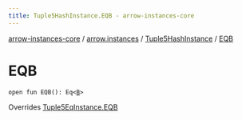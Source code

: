 ```yaml
---
title: Tuple5HashInstance.EQB - arrow-instances-core
---
```


[arrow-instances-core](../../index.html) / [arrow.instances](../index.html) / [Tuple5HashInstance](index.html) / [EQB](./-e-q-b.html)

# EQB

`open fun EQB(): Eq<`[`B`](index.html#B)`>`

Overrides [Tuple5EqInstance.EQB](../-tuple5-eq-instance/-e-q-b.html)

